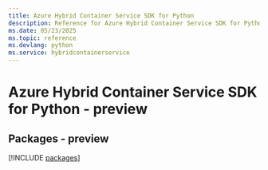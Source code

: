 ```yaml
---
title: Azure Hybrid Container Service SDK for Python
description: Reference for Azure Hybrid Container Service SDK for Python
ms.date: 05/23/2025
ms.topic: reference
ms.devlang: python
ms.service: hybridcontainerservice
---
```

# Azure Hybrid Container Service SDK for Python - preview
## Packages - preview
[!INCLUDE [packages](hybrid-container-service-index.md)]